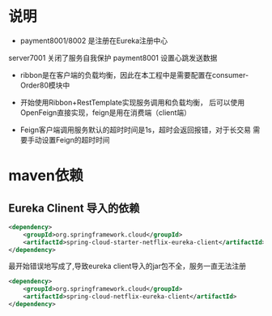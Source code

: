 

# 说明

* payment8001/8002 是注册在Eureka注册中心

server7001 关闭了服务自我保护    payment8001 设置心跳发送数据

* ribbon是在客户端的负载均衡，因此在本工程中是需要配置在consumer-Order80模块中

* 开始使用Ribbon+RestTemplate实现服务调用和负载均衡， 后可以使用OpenFeign直接实现，feign是用在消费端（client端）
* Feign客户端调用服务默认的超时时间是1s，超时会返回报错，对于长交易 需要手动设置Feign的超时时间

# maven依赖

## Eureka Clinent 导入的依赖

``` xml
<dependency>
    <groupId>org.springframework.cloud</groupId>
    <artifactId>spring-cloud-starter-netflix-eureka-client</artifactId>
</dependency>
```

最开始错误地写成了,导致eureka client导入的jar包不全，服务一直无法注册

``` xml
<dependency>
    <groupId>org.springframework.cloud</groupId>
    <artifactId>spring-cloud-netflix-eureka-client</artifactId>
</dependency>
```

